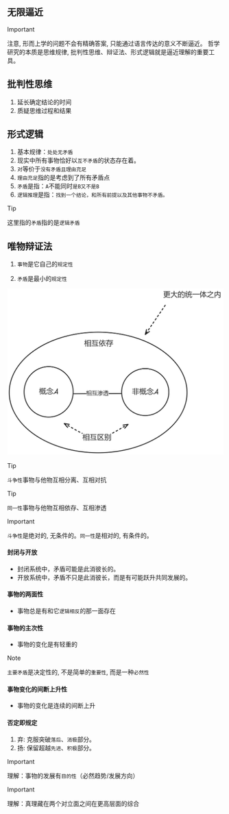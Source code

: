 ## 无限逼近

> [!IMPORTANT]
> 注意, 形而上学的问题不会有精确答案, 只能通过语言传达的意义不断逼近。
> 哲学研究的本质是思维规律, 批判性思维、辩证法、形式逻辑就是逼近理解的重要工具。

## 批判性思维

1. 延长确定结论的时间
2. 质疑思维过程和结果

## 形式逻辑

1. 基本规律：`处处无矛盾`
2. 现实中所有事物恰好以`互不矛盾`的状态存在着。
3. `对`等价于`没有矛盾且理由充足`
4. `理由充足`指的是考虑到了所有矛盾点
5. `矛盾`是指：`A`不能同时`是B又不是B`
6. `逻辑推理`是指：`找到一个结论，和所有前提以及其他事物不矛盾。`

> [!TIP]
> 这里指的`矛盾`指的是`逻辑矛盾`

## 唯物辩证法

1. `事物`是它自己的`规定性`

2. `矛盾`是最小的`规定性`

<img src="../images/conflict.png" width="900">

> [!TIP]
> `斗争性`事物与他物互相分离、互相对抗

> [!TIP]
> `同一性`事物与他物互相依存、互相渗透

> [!IMPORTANT]
> `斗争性`是绝对的, 无条件的。`同一性`是相对的, 有条件的。

#### 封闭与开放

- 封闭系统中，矛盾可能是此消彼长的。
- 开放系统中，矛盾不只是此消彼长，而是有可能跃升共同发展的。

#### 事物的两面性

- 事物总是有和它`逻辑相反`的那一面存在

#### 事物的主次性

- 事物的变化是有轻重的

> [!NOTE]
> `主要矛盾`是决定性的, 不是简单的`重要性`, 而是一种`必然性`

#### 事物变化的间断上升性

- 事物的变化是连续的间断上升

#### 否定即规定

1. 弃: 克服突破`落后`、`消极`部分。
2. 扬: 保留超越`先进`、`积极`部分。

> [!IMPORTANT]
> 理解：事物的发展有`目的性`（必然趋势/发展方向）

> [!IMPORTANT]
> 理解：真理藏在两个对立面之间在更高层面的综合
